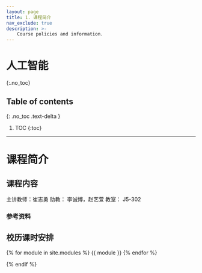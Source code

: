 ```yaml
---
layout: page
title: 1. 课程简介
nav_exclude: true
description: >-
    Course policies and information.
---
```


# 人工智能
{:.no_toc}

## Table of contents
{: .no_toc .text-delta }

1. TOC
{:toc}

---

# 课程简介

## 课程内容

主讲教师：崔志勇
助教： 李诚博，赵艺萱
教室： J5-302

### 参考资料



## 校历课时安排

{% for module in site.modules %}
{{ module }}
{% endfor %}

<!-- 
# 授课团队

## 授课教师

{% assign instructors = site.staffers | where: 'role', '授课教师' %}
{% for staffer in instructors %}
{{ staffer }}
{% endfor %}

{% assign teaching_assistants = site.staffers | where: 'role', '助教' %}
{% assign num_teaching_assistants = teaching_assistants | size %}
{% if num_teaching_assistants != 0 %}
## 助教

{% for staffer in teaching_assistants %}
{{ staffer }}
{% endfor %} -->
{% endif %}

<!-- # 上课及答疑时间

{% for schedule in site.schedules %}
{{ schedule }}
{% endfor %} -->